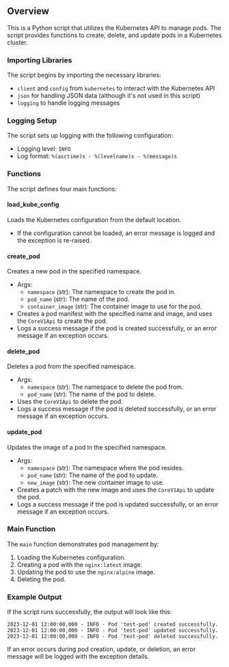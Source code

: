 ## Overview
This is a Python script that utilizes the Kubernetes API to manage pods. The script provides functions to create, delete, and update pods in a Kubernetes cluster.

### Importing Libraries
The script begins by importing the necessary libraries:
* `client` and `config` from `kubernetes` to interact with the Kubernetes API
* `json` for handling JSON data (although it's not used in this script)
* `logging` to handle logging messages

### Logging Setup
The script sets up logging with the following configuration:
* Logging level: `INFO`
* Log format: `%(asctime)s - %(levelname)s - %(message)s`

### Functions
The script defines four main functions:

#### load_kube_config
 Loads the Kubernetes configuration from the default location.
* If the configuration cannot be loaded, an error message is logged and the exception is re-raised.

#### create_pod
 Creates a new pod in the specified namespace.
* Args:
	+ `namespace` (str): The namespace to create the pod in.
	+ `pod_name` (str): The name of the pod.
	+ `container_image` (str): The container image to use for the pod.
* Creates a pod manifest with the specified name and image, and uses the `CoreV1Api` to create the pod.
* Logs a success message if the pod is created successfully, or an error message if an exception occurs.

#### delete_pod
 Deletes a pod from the specified namespace.
* Args:
	+ `namespace` (str): The namespace to delete the pod from.
	+ `pod_name` (str): The name of the pod to delete.
* Uses the `CoreV1Api` to delete the pod.
* Logs a success message if the pod is deleted successfully, or an error message if an exception occurs.

#### update_pod
 Updates the image of a pod in the specified namespace.
* Args:
	+ `namespace` (str): The namespace where the pod resides.
	+ `pod_name` (str): The name of the pod to update.
	+ `new_image` (str): The new container image to use.
* Creates a patch with the new image and uses the `CoreV1Api` to update the pod.
* Logs a success message if the pod is updated successfully, or an error message if an exception occurs.

### Main Function
The `main` function demonstrates pod management by:
1. Loading the Kubernetes configuration.
2. Creating a pod with the `nginx:latest` image.
3. Updating the pod to use the `nginx:alpine` image.
4. Deleting the pod.

### Example Output
If the script runs successfully, the output will look like this:
```
2023-12-01 12:00:00,000 - INFO - Pod 'test-pod' created successfully.
2023-12-01 12:00:00,000 - INFO - Pod 'test-pod' updated successfully.
2023-12-01 12:00:00,000 - INFO - Pod 'test-pod' deleted successfully.
```
If an error occurs during pod creation, update, or deletion, an error message will be logged with the exception details.